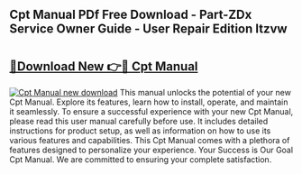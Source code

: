 ## Cpt Manual PDf Free Download - Part-ZDx Service Owner Guide - User Repair Edition Itzvw

# <h2><a href="http://bc314.oget.top/?id=Cpt+Manual">🔗Download New 👉🔴 Cpt Manual</a></h2>

[![Cpt Manual new download](https://i.imgur.com/5g1atiW.png)](http://bc314.oget.top/?id=Cpt+Manual)
This manual unlocks the potential of your new Cpt Manual. Explore its features, learn how to install, operate, and maintain it seamlessly. To ensure a successful experience with your new Cpt Manual, please read this user manual carefully before use. It includes detailed instructions for product setup, as well as information on how to use its various features and capabilities. This Cpt Manual comes with a plethora of features designed to personalize your experience. Your Success is Our Goal Cpt Manual. We are committed to ensuring your complete satisfaction.
